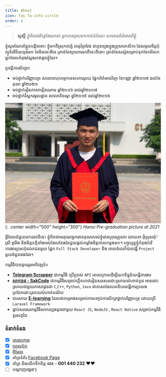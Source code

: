 ```yaml
---
title: About
icon: fas fa-info-circle
order: 4
---
```


> **សួស្តី** _ខ្ញុំពិតជារីកខ្លាំងណាស់ អ្នកបានចូលមកកាន់ទំព័រនេះ មកអានព័ត៌មានពីខ្ញុំ_

ខ្ញុំសូមណែនាំខ្លួនបន្តិចចោះ ខ្ញុំមកពីស្រុកបាភ្នំ ខេត្តព្រៃវែង ជាកូនច្បងក្នុងគ្រួសារកសិករ ដែលចូលចិត្តកុំព្យូទ័រពីវ័យក្មេងមក តែមិនចេះអីទេ គ្រាន់តែព្យាយាមរកពីនេះពីនោះ គ្រាន់តែសន្សំសម្រាប់ទុកចែករំលែកអ្នកដែលកំពុងស្វែងរកវាដូចខ្ញុំដែរ។

ប្រវត្តិការសិក្សា៖

- ចប់ថ្នាក់បរិញ្ញាបត្រ សាលាពហុបច្ចេកទេសហាណូយ ផ្នែកព័ត៌មានវិទ្យា ខែកញ្ញា ឆ្នាំ២០១៧ ដល់ខែតុលា ឆ្នាំ២០២១
- ចប់ថ្នាក់រៀនភាសាវៀតណាម ឆ្នាំ២០១៦ ដល់ឆ្នាំ២០១៧
- ចប់ថ្នាក់វិស្វករមូលដ្ឋាន សាលាតិចណូ ឆ្នាំ២០១៥ ដល់ឆ្នាំ២០១៦

![Profile Picture](../assets/img/authors/graduate.jpg){: .center width="500" height="300"}
_Hanoi Pre-graduation picture at 2021_

អ្វីដែលជំនួយមកដល់ទីនេះ ខ្ញុំពិតជាអរគុណអ្នកមានគុណរបស់ខ្ញុំមានក្រុមគ្រួសារ យាយតា អ៊ុំប្រុសអុំ៊ស្រី ពូមីង និងមិត្តភក្តិទាំងអស់ដែលតែងតែជួយផ្តល់កម្លាំងចិត្តកាលកន្លងមក។ បច្ចុប្បន្នខ្ញុំកំពុងបំរើ ការងារក្រុមហ៊ុនឯកជនមួយ ផ្នែក `Full Stack Developer` និង ពេលទំនេរក៏បានធ្វើ `Project` មួយចំនួនផងដែរ។

កម្មវិធីបានចូលរួមអភិវឌ្ឍន៍៖

- **[Telegram Scrapper](https://github.com/samreachyan/telegram)** ជាកម្មវិធី ប្រើប្រាស់ `API` តេលេក្រាមដើម្បីយកទិន្នន័យធ្វើការងារ
- **[សាកកូដ - SakCode](https://sakcode.net)**
  ជាកម្មវិធីសម្រាប់ហ្វឹកហាត់រៀនសរសេរដោះស្រាយលំហាត់កូដ អាចដោះស្រាយជាមួយភាសាដូចជា `C`,`C++`, `Python`, `Java` ជាភាសាដែលគេនិយមធ្វើការប្រលងប្រជែកដោះស្រាយលំហាត់គណិត
- វេបសាយ **[E-learning](https://github.com/samreachyan/project-datn)** ដែលជាគម្រោងសម្រាប់ការបញ្ចប់ការសិក្សាថ្នាក់បរិញ្ញាបត្រ ដោយប្រើ `Laravel Framework`
- ធ្លាប់សរសេរកម្មវិធីសាកល្បងតូចជាមួយ `React JS`, `NodeJS` , `React Native` សម្រាប់កម្មវិធីទូរសព្ទដៃ

### ទំនាក់ទំនង

- [x] [តេលេក្រាម](https://t.me/samreachyan)
- [x] [ហ្វេសប៊ុក](https://me.fb.com/yan.samreach)
- [x] [អ៊ីមែល](mailto:samreachyan@gmail.com)
- [x] គាំទ្រទំព័រ [Facebook Page](https://www.facebook.com/samreachyan.sakcode)
- [x] គាំទ្រ និងលើកទឹកចិត្ត `ABA` - **001 440 232** ❤️❤️
- [ ] បណ្តាញផ្សេងៗ
